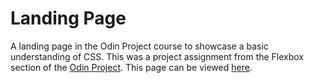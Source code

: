 # Landing Page
A landing page in the Odin Project course to showcase a basic understanding of CSS.
This was a project assignment from the Flexbox section of the <a href="https://www.theodinproject.com/paths/foundations/courses/foundations">Odin Project</a>.
This page can be viewed <a href="https://shadowowl888.github.io/landing-page/">here</a>.
